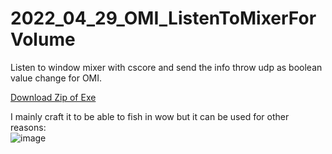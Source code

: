 # 2022_04_29_OMI_ListenToMixerForVolume
Listen to window mixer with cscore and send the info throw udp as boolean value change for OMI.  
  
[Download Zip of Exe](https://github.com/EloiStree/2022_04_29_ListenToMixerForVolume/releases/tag/V0)  

I mainly craft it to be able to fish in wow but it can be used for other reasons:  
![image](https://user-images.githubusercontent.com/20149493/167219431-0fb46102-dcfc-4f2b-a685-66dae553e9ba.png)  
